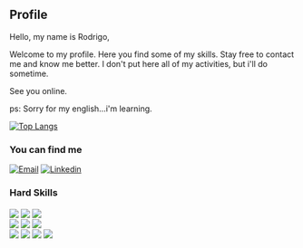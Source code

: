  
## Profile
Hello, my name is Rodrigo,

Welcome to my profile. 
Here you find some of my skills.
Stay free to contact me and know me better.
I don't put here all of my activities, but i'll do sometime.

See you online.

ps: Sorry for my english...i'm learning.

[![Top Langs](https://github-readme-stats.vercel.app/api/top-langs/?username=rlimax&theme=blue-green)]()

<!-- [![Top Langs](https://github-readme-stats.vercel.app/api/top-langs/?username=rlimax&layout=compact)](https://github.com/anuraghazra/github-readme-stats) -->
<!-- ![Rlimax's GitHub stats](https://github-readme-stats.vercel.app/api?username=rlimax&show_icons=true&theme=radical) -->

### You can find me
[![Email](https://img.shields.io/badge/Gmail-D14836?style=for-the-badge&logo=gmail&logoColor=white)](mailto://rodrigoetb@gmail.com)
[![Linkedin](https://img.shields.io/badge/LinkedIn-0077B5?style=for-the-badge&logo=linkedin&logoColor=white)](https://www.linkedin.com/in/rodrigo-lima-7269a226/)

### Hard Skills
<div style="display: inline_block">
<img align="center" src="https://img.shields.io/badge/C%23-239120?style=for-the-badge&logo=c-sharp&logoColor=white"/>
<img align="center" src="https://img.shields.io/badge/Java-ED8B00?style=for-the-badge&logo=java&logoColor=white"/>
<img align="center" src="https://img.shields.io/badge/PHP-777BB4?style=for-the-badge&logo=php&logoColor=white"/>
<br/>
<img align="center" src="https://img.shields.io/badge/HTML5-E34F26?style=for-the-badge&logo=html5&logoColor=white"/>
<img align="center" src="https://img.shields.io/badge/CSS3-1572B6?style=for-the-badge&logo=css3&logoColor=white"/>
<img align="center" src="https://img.shields.io/badge/JavaScript-F7DF1E?style=for-the-badge&logo=javascript&logoColor=black"/>
<br/>
<img align="center" src="https://img.shields.io/badge/Oracle-F80000?style=for-the-badge&logo=Oracle&logoColor=white"/>
<img align="center" src="https://img.shields.io/badge/PostgreSQL-316192?style=for-the-badge&logo=postgresql&logoColor=white"/>
<img align="center" src="https://img.shields.io/badge/Microsoft_SQL_Server-CC2927?style=for-the-badge&logo=microsoft-sql-server&logoColor=white"/>
<img align="center" src="https://img.shields.io/badge/MySQL-005C84?style=for-the-badge&logo=mysql&logoColor=white"/>
</div>


